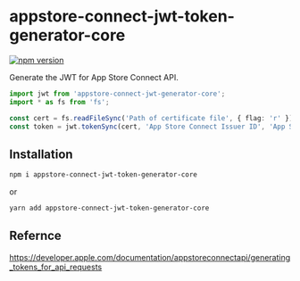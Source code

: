 # appstore-connect-jwt-token-generator-core

[![npm version](https://badge.fury.io/js/appstore-connect-jwt-generator-core.svg)](https://badge.fury.io/js/appstore-connect-jwt-generator-core)

Generate the JWT for App Store Connect API.

```typescript
import jwt from 'appstore-connect-jwt-generator-core';
import * as fs from 'fs';

const cert = fs.readFileSync('Path of certificate file', { flag: 'r' });
const token = jwt.tokenSync(cert, 'App Store Connect Issuer ID', 'App Store Connect Key ID');
```

## Installation

```sh
npm i appstore-connect-jwt-token-generator-core
```

or

```sh
yarn add appstore-connect-jwt-token-generator-core
```

## Refernce

<https://developer.apple.com/documentation/appstoreconnectapi/generating_tokens_for_api_requests>
